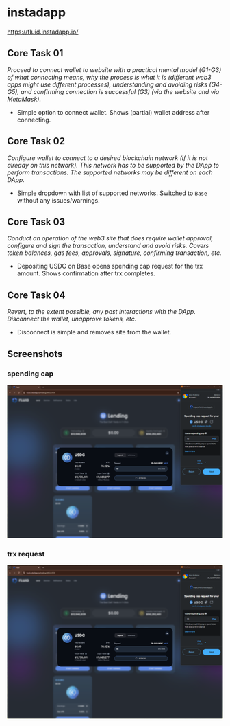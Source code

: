# instadapp
https://fluid.instadapp.io/

## Core Task 01

*Proceed to connect wallet to website with a practical mental model (G1-G3) of what connecting means, why the process is what it is (different web3 apps might use different processes), understanding and avoiding risks (G4-G5), and confirming connection is successful (G3) (via the website and via MetaMask).*

- Simple option to connect wallet. Shows (partial) wallet address after connecting.

## Core Task 02

*Configure wallet to connect to a desired blockchain network (if it is not already on this network). This network has to be supported by the DApp to perform transactions. The supported networks may be different on each DApp.* 

- Simple dropdown with list of supported networks. Switched to `Base` without any issues/warnings.

## Core Task 03

*Conduct an operation of the web3 site that does require wallet approval, configure and sign the transaction, understand and avoid risks. Covers token balances, gas fees, approvals, signature, confirming transaction, etc.*

- Depositing USDC on Base opens spending cap request for the trx amount. Shows confirmation after trx completes.


## Core Task 04

*Revert, to the extent possible, any past interactions with the DApp. Disconnect the wallet, unapprove tokens, etc.* 

- Disconnect is simple and removes site from the wallet.

## Screenshots
### spending cap
![wallet](image-123.png)

### trx request
![trx request](image-124.png)